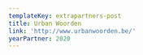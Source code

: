 ```yaml
---
templateKey: extrapartners-post
title: Urban Woorden
link: 'http://www.urbanwoorden.be/'
yearPartner: 2020
---
```

